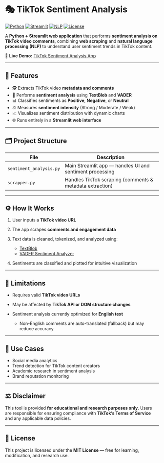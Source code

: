 # 🎭 TikTok Sentiment Analysis

[![Python](https://img.shields.io/badge/Python-3.8%2B-blue.svg)](https://www.python.org/)
[![Streamlit](https://img.shields.io/badge/Streamlit-Framework-red.svg)](https://streamlit.io/)
[![NLP](https://img.shields.io/badge/NLP-TextBlob%20%7C%20VADER-green.svg)](https://github.com/cjhutto/vaderSentiment)
[![License](https://img.shields.io/badge/License-MIT-gray.svg)](LICENSE)

A **Python + Streamlit web application** that performs **sentiment analysis on TikTok video comments**, combining **web scraping** and **natural language processing (NLP)** to understand user sentiment trends in TikTok content.

🔗 **Live Demo:** [TikTok Sentiment Analysis App](https://tiktok-sentiment-analysis.streamlit.app)

---

## 🧩 Features

* 🕵️ Extracts TikTok video **metadata and comments**
* 🧠 Performs **sentiment analysis** using **TextBlob** and **VADER**
* 📊 Classifies sentiments as **Positive**, **Negative**, or **Neutral**
* ⚖️ Measures **sentiment intensity** (Strong / Moderate / Weak)
* 📈 Visualizes sentiment distribution with dynamic charts
* 🌐 Runs entirely in a **Streamlit web interface**

---

## 🗂️ Project Structure

| File                    | Description                                              |
| ----------------------- | -------------------------------------------------------- |
| `sentiment_analysis.py` | Main Streamlit app — handles UI and sentiment processing |
| `scrapper.py`           | Handles TikTok scraping (comments & metadata extraction) |

---

## ⚙️ How It Works

1. User inputs a **TikTok video URL**
2. The app scrapes **comments and engagement data**
3. Text data is cleaned, tokenized, and analyzed using:

   * [TextBlob](https://textblob.readthedocs.io/)
   * [VADER Sentiment Analyzer](https://github.com/cjhutto/vaderSentiment)
4. Sentiments are classified and plotted for intuitive visualization

---

## 🚧 Limitations

* Requires valid **TikTok video URLs**
* May be affected by **TikTok API or DOM structure changes**
* Sentiment analysis currently optimized for **English text**

  * Non-English comments are auto-translated (fallback) but may reduce accuracy

---

## 🧠 Use Cases

* Social media analytics
* Trend detection for TikTok content creators
* Academic research in sentiment analysis
* Brand reputation monitoring

---

## ⚖️ Disclaimer

This tool is provided **for educational and research purposes only**.
Users are responsible for ensuring compliance with **TikTok’s Terms of Service** and any applicable data policies.

---

## 🪪 License

This project is licensed under the **MIT License** — free for learning, modification, and research use.
